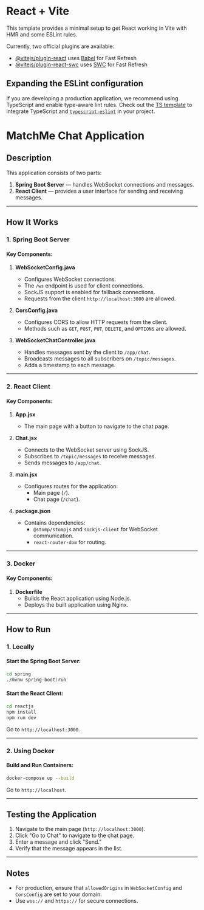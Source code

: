 # React + Vite

This template provides a minimal setup to get React working in Vite with HMR and some ESLint rules.

Currently, two official plugins are available:

- [@vitejs/plugin-react](https://github.com/vitejs/vite-plugin-react/blob/main/packages/plugin-react/README.md) uses [Babel](https://babeljs.io/) for Fast Refresh
- [@vitejs/plugin-react-swc](https://github.com/vitejs/vite-plugin-react-swc) uses [SWC](https://swc.rs/) for Fast Refresh

## Expanding the ESLint configuration

If you are developing a production application, we recommend using TypeScript and enable type-aware lint rules. Check out the [TS template](https://github.com/vitejs/vite/tree/main/packages/create-vite/template-react-ts) to integrate TypeScript and [`typescript-eslint`](https://typescript-eslint.io) in your project.

# MatchMe Chat Application

## Description

This application consists of two parts:
1. **Spring Boot Server** — handles WebSocket connections and messages.
2. **React Client** — provides a user interface for sending and receiving messages.

---

## How It Works

### 1. Spring Boot Server

#### Key Components:

1. **WebSocketConfig.java**
   - Configures WebSocket connections.
   - The `/ws` endpoint is used for client connections.
   - SockJS support is enabled for fallback connections.
   - Requests from the client `http://localhost:3000` are allowed.

2. **CorsConfig.java**
   - Configures CORS to allow HTTP requests from the client.
   - Methods such as `GET`, `POST`, `PUT`, `DELETE`, and `OPTIONS` are allowed.

3. **WebSocketChatController.java**
   - Handles messages sent by the client to `/app/chat`.
   - Broadcasts messages to all subscribers on `/topic/messages`.
   - Adds a timestamp to each message.

---

### 2. React Client

#### Key Components:

1. **App.jsx**
   - The main page with a button to navigate to the chat page.

2. **Chat.jsx**
   - Connects to the WebSocket server using SockJS.
   - Subscribes to `/topic/messages` to receive messages.
   - Sends messages to `/app/chat`.

3. **main.jsx**
   - Configures routes for the application:
     - Main page (`/`).
     - Chat page (`/chat`).

4. **package.json**
   - Contains dependencies:
     - `@stomp/stompjs` and `sockjs-client` for WebSocket communication.
     - `react-router-dom` for routing.

---

### 3. Docker

#### Key Components:

1. **Dockerfile**
   - Builds the React application using Node.js.
   - Deploys the built application using Nginx.

---

## How to Run

### 1. Locally

#### Start the Spring Boot Server:
```bash
cd spring
./mvnw spring-boot:run
```

#### Start the React Client:
```bash
cd reactjs
npm install
npm run dev
```

Go to `http://localhost:3000`.

---

### 2. Using Docker

#### Build and Run Containers:
```bash
docker-compose up --build
```

Go to `http://localhost`.

---

## Testing the Application

1. Navigate to the main page (`http://localhost:3000`).
2. Click "Go to Chat" to navigate to the chat page.
3. Enter a message and click "Send."
4. Verify that the message appears in the list.

---

## Notes

- For production, ensure that `allowedOrigins` in `WebSocketConfig` and `CorsConfig` are set to your domain.
- Use `wss://` and `https://` for secure connections.